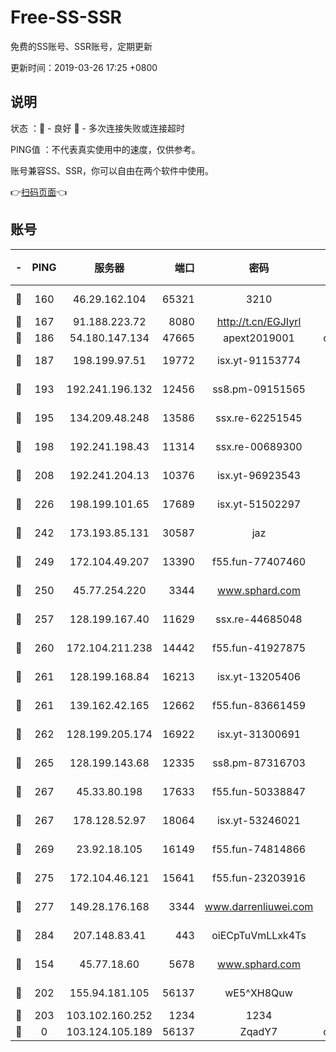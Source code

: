# Free-SS-SSR

免费的SS账号、SSR账号，定期更新

更新时间：2019-03-26 17:25 +0800

## 说明

状态     ：🙂 - 良好 🙁 - 多次连接失败或连接超时

PING值   ：不代表真实使用中的速度，仅供参考。

账号兼容SS、SSR，你可以自由在两个软件中使用。

👉[扫码页面](https://liesauer.github.io/Free-SS-SSR/)👈

## 账号

|-|PING|服务器|端口|密码|加密方式|区域|
|:----:|:----:|:-----:|-----:|:----:|:----:|:----:|
|🙂|160|46.29.162.104|65321|3210|aes-256-ctr|RU|
|🙂|167|91.188.223.72|8080|http://t.cn/EGJIyrl|rc4-md5|RU|
|🙂|186|54.180.147.134|47665|apext2019001|chacha20|KR|
|🙂|187|198.199.97.51|19772|isx.yt-91153774|aes-256-cfb|US|
|🙂|193|192.241.196.132|12456|ss8.pm-09151565|aes-256-cfb|US|
|🙂|195|134.209.48.248|13586|ssx.re-62251545|aes-256-cfb|US|
|🙂|198|192.241.198.43|11314|ssx.re-00689300|aes-256-cfb|US|
|🙂|208|192.241.204.13|10376|isx.yt-96923543|aes-256-cfb|US|
|🙂|226|198.199.101.65|17689|isx.yt-51502297|aes-256-cfb|US|
|🙂|242|173.193.85.131|30587|jaz|aes-256-cfb|US|
|🙂|249|172.104.49.207|13390|f55.fun-77407460|aes-256-cfb|SG|
|🙂|250|45.77.254.220|3344|www.sphard.com|aes-256-cfb|SG|
|🙂|257|128.199.167.40|11629|ssx.re-44685048|aes-256-cfb|SG|
|🙂|260|172.104.211.238|14442|f55.fun-41927875|aes-256-cfb|US|
|🙂|261|128.199.168.84|16213|isx.yt-13205406|aes-256-cfb|SG|
|🙂|261|139.162.42.165|12662|f55.fun-83661459|aes-256-cfb|SG|
|🙂|262|128.199.205.174|16922|isx.yt-31300691|aes-256-cfb|SG|
|🙂|265|128.199.143.68|12335|ss8.pm-87316703|aes-256-cfb|SG|
|🙂|267|45.33.80.198|17633|f55.fun-50338847|aes-256-cfb|US|
|🙂|267|178.128.52.97|18064|isx.yt-53246021|aes-256-cfb|SG|
|🙂|269|23.92.18.105|16149|f55.fun-74814866|aes-256-cfb|US|
|🙂|275|172.104.46.121|15641|f55.fun-23203916|aes-256-cfb|SG|
|🙂|277|149.28.176.168|3344|www.darrenliuwei.com|aes-256-cfb|AU|
|🙂|284|207.148.83.41|443|oiECpTuVmLLxk4Ts|aes-256-cfb|AU|
|🙂|154|45.77.18.60|5678|www.sphard.com|aes-256-cfb|JP|
|🙂|202|155.94.181.105|56137|wE5^XH8Quw|aes-256-cfb|US|
|🙂|203|103.102.160.252|1234|1234|rc4-md5|JP|
|🙁|0|103.124.105.189|56137|ZqadY7|chacha20|US|
